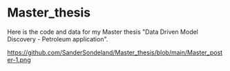 # Master_thesis
Here is the code and data for my Master thesis "Data Driven Model Discovery - Petroleum application". 

https://github.com/SanderSondeland/Master_thesis/blob/main/Master_poster-1.png
